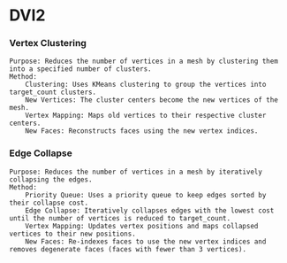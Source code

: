 # DVI2

### Vertex Clustering

    Purpose: Reduces the number of vertices in a mesh by clustering them into a specified number of clusters.
    Method:
        Clustering: Uses KMeans clustering to group the vertices into target_count clusters.
        New Vertices: The cluster centers become the new vertices of the mesh.
        Vertex Mapping: Maps old vertices to their respective cluster centers.
        New Faces: Reconstructs faces using the new vertex indices.

### Edge Collapse

    Purpose: Reduces the number of vertices in a mesh by iteratively collapsing the edges.
    Method:
        Priority Queue: Uses a priority queue to keep edges sorted by their collapse cost.
        Edge Collapse: Iteratively collapses edges with the lowest cost until the number of vertices is reduced to target_count.
        Vertex Mapping: Updates vertex positions and maps collapsed vertices to their new positions.
        New Faces: Re-indexes faces to use the new vertex indices and removes degenerate faces (faces with fewer than 3 vertices).
